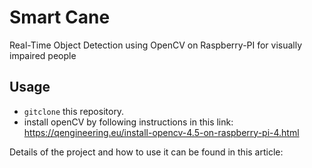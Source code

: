 # Smart Cane 
Real-Time Object Detection using OpenCV on Raspberry-PI for visually impaired people


## Usage
- `gitclone` this repository.
- install openCV by following instructions in this link: https://qengineering.eu/install-opencv-4.5-on-raspberry-pi-4.html 


Details of the project and how to use it can be found in this article:
